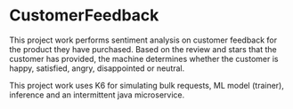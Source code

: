 # CustomerFeedback
This project work performs sentiment analysis on customer feedback for the product they have purchased.
Based on the review and stars that the customer has provided, the machine determines whether the customer is happy,
satisfied, angry, disappointed or neutral.

This project work uses K6 for simulating bulk requests, ML model (trainer), inference and an intermittent java microservice. 